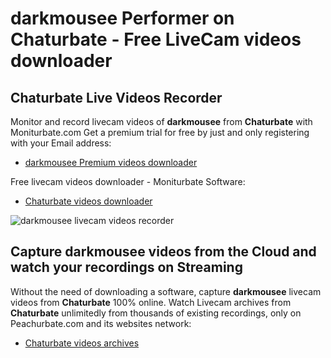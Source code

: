 # darkmousee Performer on Chaturbate - Free LiveCam videos downloader

## Chaturbate Live Videos Recorder

Monitor and record livecam videos of **darkmousee** from **Chaturbate** with Moniturbate.com
Get a premium trial for free by just and only registering with your Email address:
* [darkmousee Premium videos downloader](https://moniturbate.com/request-demo-licence-key.html)

Free livecam videos downloader - Moniturbate Software:
* [Chaturbate videos downloader](https://moniturbate.com/moniturbate-download-software.html)

![darkmousee livecam videos recorder](https://peachurnet.com/templates/moniturbate-software.png)


## Capture darkmousee videos from the Cloud and watch your recordings on Streaming

Without the need of downloading a software, capture **darkmousee** livecam videos from **Chaturbate** 100% online.
Watch Livecam archives from **Chaturbate** unlimitedly from thousands of existing recordings, only on Peachurbate.com and its websites network:
* [Chaturbate videos archives](https://peachurnet.com/)